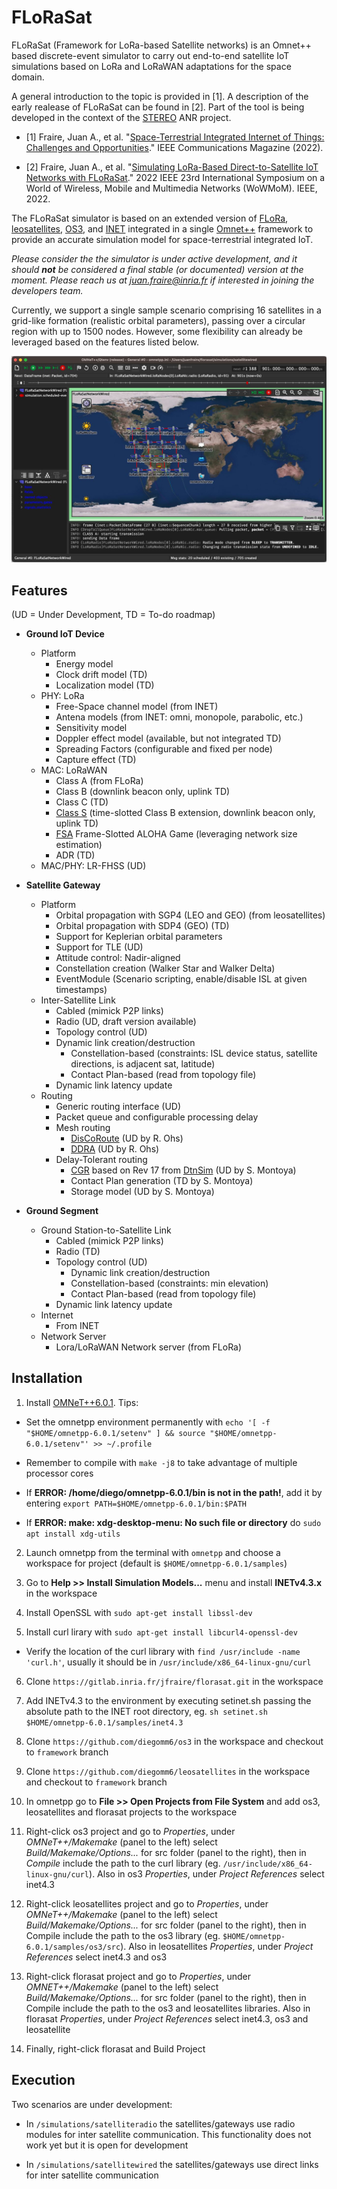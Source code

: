 # FLoRaSat

FLoRaSat (Framework for LoRa-based Satellite networks) is an Omnet++ based discrete-event simulator to carry out end-to-end satellite IoT simulations based on LoRa and LoRaWAN adaptations for the space domain. 

A general introduction to the topic is provided in [1]. A description of the early realease of FLoRaSat can be found in [2]. Part of the tool is being developed in the context of the [STEREO](https://project.inria.fr/stereo) ANR project.

- [1] Fraire, Juan A., et al. "[Space-Terrestrial Integrated Internet of Things: Challenges and Opportunities](https://ieeexplore.ieee.org/abstract/document/9887919)." IEEE Communications Magazine (2022).

- [2] Fraire, Juan A., et al. "[Simulating LoRa-Based Direct-to-Satellite IoT Networks with FLoRaSat](https://ieeexplore.ieee.org/abstract/document/9842830)." 2022 IEEE 23rd International Symposium on a World of Wireless, Mobile and Multimedia Networks (WoWMoM). IEEE, 2022.



The FLoRaSat simulator is based on an extended version of [FLoRa](https://flora.aalto.fi/), [leosatellites](https://github.com/Avian688/leosatellites), [OS3](https://github.com/inet-framework/os3), and [INET](https://inet.omnetpp.org/) integrated in a single [Omnet++](https://omnetpp.org/) framework to provide an accurate simulation model for space-terrestrial integrated IoT.



*Please consider the the simulator is under active development, and it should **not** be considered a final stable (or documented) version at the moment. Please reach us at [juan.fraire@inria.fr](juan.fraire@inria.fr) if interested in joining the developers team.* 



Currently, we support a single sample scenario comprising 16 satellites in a grid-like formation (realistic orbital parameters), passing over a circular region with up to 1500 nodes. However, some flexibility can already be leveraged based on the features listed below.


![image info](images/screenshot.jpg)


## Features

(UD = Under Development, TD = To-do roadmap)

- **Ground IoT Device**
	- Platform
		- Energy model
		- Clock drift model (TD)
        - Localization model (TD)
    - PHY: LoRa
    	- Free-Space channel model (from INET)
    	- Antena models (from INET: omni, monopole, parabolic, etc.)
    	- Sensitivity model
    	- Doppler effect model (available, but not integrated TD)
    	- Spreading Factors (configurable and fixed per node)
    	- Capture effect (TD)
    - MAC: LoRaWAN
    	- Class A (from FLoRa)
    	- Class B (downlink beacon only, uplink TD)
    	- Class C (TD)
    	- [Class S](https://hal.laas.fr/hal-03694383) (time-slotted Class B extension, downlink beacon only, uplink TD)
    	- [FSA](https://ieeexplore.ieee.org/document/8855903) Frame-Slotted ALOHA Game (leveraging network size estimation)
    	- ADR (TD)
    - MAC/PHY: LR-FHSS (UD)



- **Satellite Gateway**
	- Platform
		- Orbital propagation with SGP4 (LEO and GEO) (from leosatellites)
		- Orbital propagation with SDP4 (GEO) (TD)
		- Support for Keplerian orbital parameters
		- Support for TLE (UD)
		- Attitude control: Nadir-aligned
		- Constellation creation (Walker Star and Walker Delta)
		- EventModule (Scenario scripting, enable/disable ISL at given timestamps)
	- Inter-Satellite Link
		- Cabled (mimick P2P links)
		- Radio (UD, draft version available)
		- Topology control (UD)
		- Dynamic link creation/destruction
			- Constellation-based (constraints: ISL device status, satellite directions, is adjacent sat, latitude)    
			- Contact Plan-based (read from topology file)
		- Dynamic link latency update
	- Routing
		- Generic routing interface (UD)
		- Packet queue and configurable processing delay    
		- Mesh routing 
			- [DisCoRoute](https://ieeexplore.ieee.org/abstract/document/9914716) (UD by R. Ohs)
			- [DDRA](https://ieeexplore.ieee.org/document/7023604) (UD by R. Ohs)    
		- Delay-Tolerant routing 
			- [CGR](https://www.sciencedirect.com/science/article/abs/pii/S1084804520303489) based on Rev 17 from [DtnSim](https://bitbucket.org/lcd-unc-ar/dtnsim) (UD by S. Montoya)
			- Contact Plan generation (TD by S. Montoya)
			- Storage model (UD by S. Montoya)



- **Ground Segment**
	- Ground Station-to-Satellite Link
		- Cabled (mimick P2P links)
		- Radio (TD)
		- Topology control (UD)
			- Dynamic link creation/destruction
			- Constellation-based (constraints: min elevation)   
			- Contact Plan-based (read from topology file)
		- Dynamic link latency update
	- Internet
		- From INET
	- Network Server
		- Lora/LoRaWAN Network server (from FLoRa)



## Installation


1. Install [OMNeT++6.0.1](https://doc.omnetpp.org/omnetpp/InstallGuide.pdf). Tips:



* Set the omnetpp environment permanently with `echo '[ -f "$HOME/omnetpp-6.0.1/setenv" ] && source "$HOME/omnetpp-6.0.1/setenv"' >> ~/.profile`

  

* Remember to compile with `make -j8` to take advantage of multiple processor cores

  

* If **ERROR: /home/diego/omnetpp-6.0.1/bin is not in the path!**, add it by entering `export PATH=$HOME/omnetpp-6.0.1/bin:$PATH`

  

* If **ERROR: make: xdg-desktop-menu: No such file or directory** do `sudo apt install xdg-utils`

  

2. Launch omnetpp from the terminal with `omnetpp` and choose a workspace for project (default is `$HOME/omnetpp-6.0.1/samples`)

  

3. Go to **Help >> Install Simulation Models...** menu and install **INETv4.3.x** in the workspace

  

4. Install OpenSSL with `sudo apt-get install libssl-dev`

  

5. Install curl lirary with `sudo apt-get install libcurl4-openssl-dev`

  

* Verify the location of the curl library with `find /usr/include -name 'curl.h'`, usually it should be in `/usr/include/x86_64-linux-gnu/curl`

  

6. Clone `https://gitlab.inria.fr/jfraire/florasat.git` in the workspace

  

7. Add INETv4.3 to the environment by executing setinet.sh passing the absolute path to the INET root directory, eg. `sh setinet.sh $HOME/omnetpp-6.0.1/samples/inet4.3`

  

8. Clone `https://github.com/diegomm6/os3` in the workspace and checkout to `framework` branch

  

9. Clone `https://github.com/diegomm6/leosatellites` in the workspace and checkout to `framework` branch

  

10.  In omnetpp go to **File >> Open Projects from File System** and add os3, leosatellites and florasat projects to the workspace

  

11. Right-click os3 project and go to *Properties*, under *OMNeT++/Makemake* (panel to the left) select *Build/Makemake/Options...* for src folder (panel to the right), then in *Compile* include the path to the curl library (eg. `/usr/include/x86_64-linux-gnu/curl`). Also in os3 *Properties*, under *Project References* select inet4.3

  

12. Right-click leosatellites project and go to *Properties*, under *OMNeT++/Makemake* (panel to the left) select *Build/Makemake/Options...* for src folder (panel to the right), then in Compile include the path to the os3 library (eg. `$HOME/omnetpp-6.0.1/samples/os3/src`). Also in leosatellites *Properties*, under *Project References* select inet4.3 and os3

  

13. Right-click florasat project and go to *Properties*, under *OMNET++/Makemake* (panel to the left) select *Build/Makemake/Options...* for src folder (panel to the right), then in Compile include the path to the os3 and leosatellites libraries. Also in florasat *Properties*, under *Project References* select inet4.3, os3 and leosatellite

  

14. Finally, right-click florasat and Build Project

  

  

  

## Execution

  

Two scenarios are under development:

  

- In `/simulations/satelliteradio` the satellites/gateways use radio modules for inter satellite communication. This functionality does not work yet but it is open for development

  

- In `/simulations/satellitewired` the satellites/gateways use direct links for inter satellite communication
